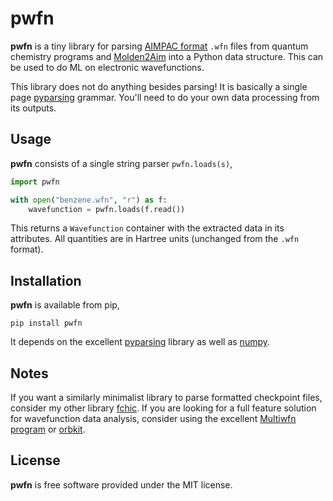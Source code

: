 # pwfn

**pwfn** is a tiny library for parsing [AIMPAC
format](https://github.com/ecbrown/aimpac/) `.wfn` files from quantum
chemistry programs and [Molden2Aim](https://github.com/zorkzou/Molden2AIM/)
into a Python data structure. This can be used to do ML on electronic
wavefunctions. 

This library does not do anything besides parsing! It is basically a single
page [pyparsing](https://github.com/pyparsing/pyparsing/) grammar. You'll need
to do your own data processing from its outputs.


## Usage

**pwfn** consists of a single string parser `pwfn.loads(s)`,

```python
import pwfn

with open("benzene.wfn", "r") as f:
    wavefunction = pwfn.loads(f.read())
```

This returns a `Wavefunction` container with the extracted data in its
attributes. All quantities are in Hartree units (unchanged from the `.wfn`
format).


## Installation

**pwfn** is available from pip,

```shell
pip install pwfn
```

It depends on the excellent
[pyparsing](https://github.com/pyparsing/pyparsing/) library as well as
[numpy](https://numpy.org/).

## Notes

If you want a similarly minimalist library to parse formatted checkpoint
files, consider my other library [fchic](https://github.com/clavigne/fchic).
If you are looking for a full feature solution for wavefunction data analysis,
consider using the excellent [Multiwfn program](http://sobereva.com/multiwfn/)
or [orbkit](https://github.com/orbkit/orbkit).


## License

**pwfn** is free software provided under the MIT license.


